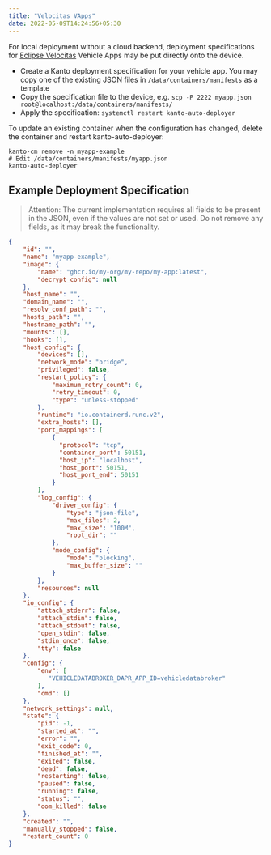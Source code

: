 ```yaml
---
title: "Velocitas VApps"
date: 2022-05-09T14:24:56+05:30
---
```


For local deployment without a cloud backend, deployment specifications for [Eclipse Velocitas](https://projects.eclipse.org/projects/automotive.velocitas) Vehicle Apps may be put directly onto the device.

- Create a Kanto deployment specification for your vehicle app. You may copy one of the existing JSON files in `/data/containers/manifests` as a template
- Copy the specification file to the device, e.g. `scp -P 2222 myapp.json root@localhost:/data/containers/manifests/`
- Apply the specification: `systemctl restart kanto-auto-deployer`

To update an existing container when the configuration has changed, delete the container and restart kanto-auto-deployer:

    kanto-cm remove -n myapp-example
    # Edit /data/containers/manifests/myapp.json
    kanto-auto-deployer

## Example Deployment Specification

> Attention: The current implementation requires all fields to be present in the JSON, even if the values are not set or used. Do not remove any fields, as it may break the functionality.

```json
{
    "id": "",
    "name": "myapp-example",
    "image": {
        "name": "ghcr.io/my-org/my-repo/my-app:latest",
        "decrypt_config": null
    },
    "host_name": "",
    "domain_name": "",
    "resolv_conf_path": "",
    "hosts_path": "",
    "hostname_path": "",
    "mounts": [],
    "hooks": [],
    "host_config": {
        "devices": [],
        "network_mode": "bridge",
        "privileged": false,
        "restart_policy": {
            "maximum_retry_count": 0,
            "retry_timeout": 0,
            "type": "unless-stopped"
        },
        "runtime": "io.containerd.runc.v2",
        "extra_hosts": [],
        "port_mappings": [
            {
              "protocol": "tcp",
              "container_port": 50151,
              "host_ip": "localhost",
              "host_port": 50151,
              "host_port_end": 50151
            }
        ],
        "log_config": {
            "driver_config": {
                "type": "json-file",
                "max_files": 2,
                "max_size": "100M",
                "root_dir": ""
            },
            "mode_config": {
                "mode": "blocking",
                "max_buffer_size": ""
            }
        },
        "resources": null
    },
    "io_config": {
        "attach_stderr": false,
        "attach_stdin": false,
        "attach_stdout": false,
        "open_stdin": false,
        "stdin_once": false,
        "tty": false
    },
    "config": {
        "env": [
           "VEHICLEDATABROKER_DAPR_APP_ID=vehicledatabroker"
        ],
        "cmd": []
    },
    "network_settings": null,
    "state": {
        "pid": -1,
        "started_at": "",
        "error": "",
        "exit_code": 0,
        "finished_at": "",
        "exited": false,
        "dead": false,
        "restarting": false,
        "paused": false,
        "running": false,
        "status": "",
        "oom_killed": false
    },
    "created": "",
    "manually_stopped": false,
    "restart_count": 0
}
```
